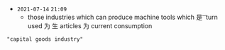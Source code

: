 - `2021-07-14`  `21:09`
	- those industries which can produce machine tools which 是 ͝   turn used 为 生 articles 为 current consumption

```query
"capital goods industry"
```